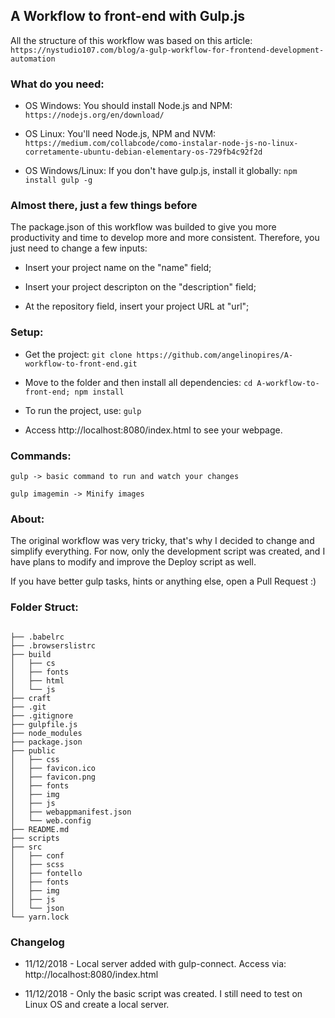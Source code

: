 ## A Workflow to front-end with Gulp.js



All the structure of this workflow was based on this article: ``https://nystudio107.com/blog/a-gulp-workflow-for-frontend-development-automation``



### What do you need:


* OS Windows: You should install Node.js and NPM:
`` https://nodejs.org/en/download/ ``



* OS Linux: You'll need Node.js, NPM and NVM:
``https://medium.com/collabcode/como-instalar-node-js-no-linux-corretamente-ubuntu-debian-elementary-os-729fb4c92f2d``



* OS Windows/Linux: If you don't have gulp.js, install it globally:
``npm install gulp -g``



### Almost there, just a few things before

The package.json of this workflow was builded to give you more productivity and time to develop more and more consistent. Therefore, you just need to change a few inputs:

* Insert your project name on the "name" field;

* Insert your project descripton on the "description" field;

* At the repository field, insert your project URL at "url";


### Setup:

* Get the project:
``git clone https://github.com/angelinopires/A-workflow-to-front-end.git``

* Move to the folder and then install all dependencies:
``cd A-workflow-to-front-end; npm install ``

* To run the project, use:
``gulp``

* Access http://localhost:8080/index.html to see your webpage.



### Commands:

``gulp -> basic command to run and watch your changes``

``gulp imagemin -> Minify images``



### About:

The original workflow was very tricky, that's why I decided to change and simplify everything. For now, only the development script was created, and I have plans to modify and improve the Deploy script as well.

If you have better gulp tasks, hints or anything else, open a Pull Request :)   


### Folder Struct:

```

├── .babelrc
├── .browserslistrc
├── build
│   ├── cs
│   ├── fonts
│   ├── html
│   └── js
├── craft
├── .git
├── .gitignore
├── gulpfile.js
├── node_modules
├── package.json
├── public
│   ├── css
│   ├── favicon.ico
│   ├── favicon.png
│   ├── fonts
│   ├── img
│   ├── js
│   ├── webappmanifest.json
│   └── web.config
├── README.md
├── scripts
├── src
│   ├── conf
│   ├── scss
│   ├── fontello
│   ├── fonts
│   ├── img
│   ├── js
│   └── json
└── yarn.lock
```

### Changelog

* 11/12/2018 - Local server added with gulp-connect. Access via: http://localhost:8080/index.html

* 11/12/2018 - Only the basic script was created. I still need to test on Linux OS and create a local server.